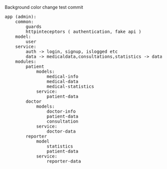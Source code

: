Background color change test commit

<pre>
app (admin):
    common:
        guards
        httpinteceptors ( authentication, fake api )
    model:
        user
    service:
        auth -> login, signup, islogged etc
        data -> medicaldata,consultations,statistics -> database generally
    modules:
        patient
            models:
                medical-info
                medical-data
                medical-statistics
            service:
                patient-data
        doctor
            models:
                doctor-info
                patient-data
                consultation
            service:
                doctor-data
        reporter
            model
                statistics
                patient-data
            service:
                reporter-data
</pre>